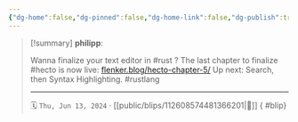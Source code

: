 ```yaml
---
{"dg-home":false,"dg-pinned":false,"dg-home-link":false,"dg-publish":true,"tags":["dgblip"],"disabled rules":["yaml-title","yaml-title-alias","file-name-heading"],"title":"philipp on mastodon @ 2024-06-13","created-date":"2024-06-13T09:21:24","id":112608574481366200,"updated-date":"2025-05-02T08:50:44","dg-path":"blips/112608574481366201.md","permalink":"/blips/112608574481366201/","dgPassFrontmatter":true}
---
```


> [!summary] **philipp**:
>
> Wanna finalize your text editor in #rust ? The last chapter to finalize #hecto  is now live: [flenker.blog/hecto-chapter-5/](https://flenker.blog/hecto-chapter-5/)
> Up next: Search, then Syntax Highlighting.
> #rustlang
> - - -
>
> 🗓️ `Thu, Jun 13, 2024` · [[public/blips/112608574481366201\|🔗]]
{ #blip}

